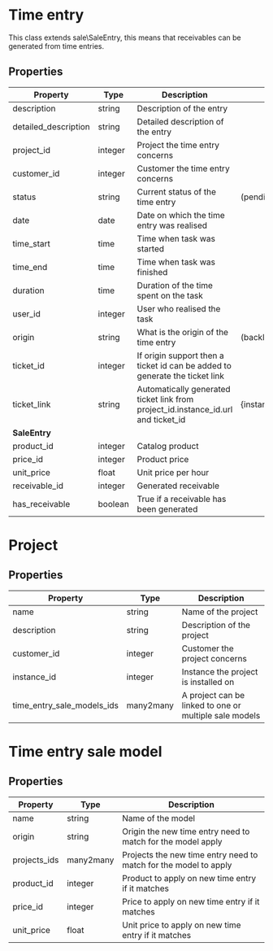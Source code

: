 # Time entry

This class extends sale\SaleEntry, this means that receivables can be generated from time entries.

## Properties

| Property             | Type    | Description                                                                       | Value(s)                                       |
|----------------------|---------|-----------------------------------------------------------------------------------|------------------------------------------------|
| description          | string  | Description of the entry                                                          |                                                |
| detailed_description | string  | Detailed description of the entry                                                 |                                                |
| project_id           | integer | Project the time entry concerns                                                   |                                                |
| customer_id          | integer | Customer the time entry concerns                                                  |                                                |
| status               | string  | Current status of the time entry                                                  | (pending, ready, validated, billed)            |
| date                 | date    | Date on which the time entry was realised                                         |                                                |
| time_start           | time    | Time when task was started                                                        |                                                |
| time_end             | time    | Time when task was finished                                                       |                                                |
| duration             | time    | Duration of the time spent on the task                                            |                                                |
| user_id              | integer | User who realised the task                                                        |                                                |
| origin               | string  | What is the origin of the time entry                                              | (backlog, email, support)                      |
| ticket_id            | integer | If origin support then a ticket id can be added to generate the ticket link       |                                                |
| ticket_link          | string  | Automatically generated ticket link from project_id.instance_id.url and ticket_id | {instance_id.url}/support/#/ticket/{ticket_id} |
| **SaleEntry**        |         |                                                                                   |                                                |
| product_id           | integer | Catalog product                                                                   |                                                |
| price_id             | integer | Product price                                                                     |                                                |
| unit_price           | float   | Unit price per hour                                                               |                                                |
| receivable_id        | integer | Generated receivable                                                              |                                                |
| has_receivable       | boolean | True if a receivable has been generated                                           |                                                |

# Project

## Properties

| Property                   | Type      | Description                                            |
|----------------------------|-----------|--------------------------------------------------------|
| name                       | string    | Name of the project                                    |
| description                | string    | Description of the project                             |
| customer_id                | integer   | Customer the project concerns                          |
| instance_id                | integer   | Instance the project is installed on                   |
| time_entry_sale_models_ids | many2many | A project can be linked to one or multiple sale models |

# Time entry sale model

## Properties

| Property     | Type      | Description                                                      |
|--------------|-----------|------------------------------------------------------------------|
| name         | string    | Name of the model                                                |
| origin       | string    | Origin the new time entry need to match for the model apply      |
| projects_ids | many2many | Projects the new time entry need to match for the model to apply |
| product_id   | integer   | Product to apply on new time entry if it matches                 |
| price_id     | integer   | Price to apply on new time entry if it matches                   |
| unit_price   | float     | Unit price to apply on new time entry if it matches              |
